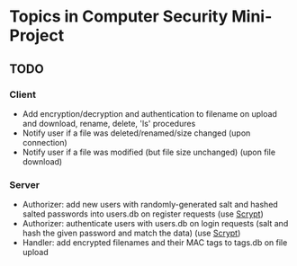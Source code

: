 # Topics in Computer Security Mini-Project #

## TODO ##
### Client ###
* Add encryption/decryption and authentication to filename on upload and download, rename, delete, 'ls' procedures
* Notify user if a file was deleted/renamed/size changed (upon connection)
* Notify user if a file was modified (but file size unchanged) (upon file download)

### Server ###
* Authorizer: add new users with randomly-generated salt and hashed salted passwords into users.db on register requests (use [Scrypt](https://cryptography.io/en/latest/hazmat/primitives/key-derivation-functions/#cryptography.hazmat.primitives.kdf.scrypt.Scrypt))
* Authorizer: authenticate users with users.db on login requests (salt and hash the given password and match the data) (use [Scrypt](https://cryptography.io/en/latest/hazmat/primitives/key-derivation-functions/#cryptography.hazmat.primitives.kdf.scrypt.Scrypt))
* Handler: add encrypted filenames and their MAC tags to tags.db on file upload
